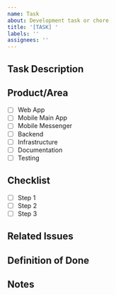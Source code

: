 ```yaml
---
name: Task
about: Development task or chore
title: '[TASK] '
labels: ''
assignees: ''
---
```


## Task Description
<!-- What needs to be done? -->

## Product/Area
<!-- Which part of the project? -->
- [ ] Web App
- [ ] Mobile Main App
- [ ] Mobile Messenger
- [ ] Backend
- [ ] Infrastructure
- [ ] Documentation
- [ ] Testing

## Checklist
<!-- Break down the task into steps -->
- [ ] Step 1
- [ ] Step 2
- [ ] Step 3

## Related Issues
<!-- Link related issues with #issue-number -->

## Definition of Done
<!-- When is this task considered complete? -->

## Notes
<!-- Any additional information -->
